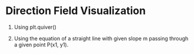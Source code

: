 # Direction Field Visualization

1. Using plt.quiver()

2. Using the equation of a straight line with given slope m passing through a given point P(x1, y1).
